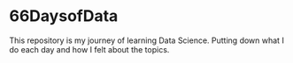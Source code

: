 # 66DaysofData
This repository is my journey of learning Data Science. Putting down what I do each day and how I felt about the topics.
